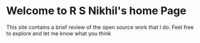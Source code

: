 # Welcome to R S Nikhil's home Page

This site contains a brief review of the open source work that I do. Feel free to explore and let me know what you think
